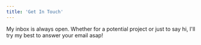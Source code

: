 ```yaml
---
title: 'Get In Touch'
---
```


My inbox is always open. Whether for a potential project or just to say hi, I'll try my best to answer your email asap!
